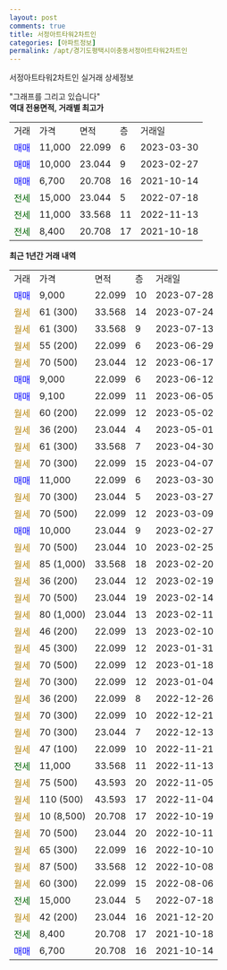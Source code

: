```yaml
---
layout: post
comments: true
title: 서정아트타워2차트인
categories: [아파트정보]
permalink: /apt/경기도평택시이충동서정아트타워2차트인
---
```


서정아트타워2차트인 실거래 상세정보

<script type="text/javascript">
  google.charts.load('current', {'packages':['line', 'corechart']});
  google.charts.setOnLoadCallback(drawChart);

  function drawChart() {
    var data = new google.visualization.DataTable();
    data.addColumn('date', '거래일');
    data.addColumn('number', "매매");
    data.addColumn('number', "전세");
    data.addColumn('number', "전매");

    data.addRows([[new Date(Date.parse("2023-07-28")), 9000, null, null], [new Date(Date.parse("2023-07-24")), null, null, null], [new Date(Date.parse("2023-07-13")), null, null, null], [new Date(Date.parse("2023-06-29")), null, null, null], [new Date(Date.parse("2023-06-17")), null, null, null], [new Date(Date.parse("2023-06-12")), 9000, null, null], [new Date(Date.parse("2023-06-05")), 9100, null, null], [new Date(Date.parse("2023-05-02")), null, null, null], [new Date(Date.parse("2023-05-01")), null, null, null], [new Date(Date.parse("2023-04-30")), null, null, null], [new Date(Date.parse("2023-04-07")), null, null, null], [new Date(Date.parse("2023-03-30")), 11000, null, null], [new Date(Date.parse("2023-03-27")), null, null, null], [new Date(Date.parse("2023-03-09")), null, null, null], [new Date(Date.parse("2023-02-27")), 10000, null, null], [new Date(Date.parse("2023-02-25")), null, null, null], [new Date(Date.parse("2023-02-20")), null, null, null], [new Date(Date.parse("2023-02-19")), null, null, null], [new Date(Date.parse("2023-02-14")), null, null, null], [new Date(Date.parse("2023-02-11")), null, null, null], [new Date(Date.parse("2023-02-10")), null, null, null], [new Date(Date.parse("2023-01-31")), null, null, null], [new Date(Date.parse("2023-01-18")), null, null, null], [new Date(Date.parse("2023-01-04")), null, null, null], [new Date(Date.parse("2022-12-26")), null, null, null], [new Date(Date.parse("2022-12-21")), null, null, null], [new Date(Date.parse("2022-12-13")), null, null, null], [new Date(Date.parse("2022-11-21")), null, null, null], [new Date(Date.parse("2022-11-13")), null, 11000, null], [new Date(Date.parse("2022-11-05")), null, null, null], [new Date(Date.parse("2022-11-04")), null, null, null], [new Date(Date.parse("2022-10-19")), null, null, null], [new Date(Date.parse("2022-10-11")), null, null, null], [new Date(Date.parse("2022-10-10")), null, null, null], [new Date(Date.parse("2022-10-08")), null, null, null], [new Date(Date.parse("2022-08-06")), null, null, null], [new Date(Date.parse("2022-07-18")), null, 15000, null], [new Date(Date.parse("2021-12-20")), null, null, null], [new Date(Date.parse("2021-10-18")), null, 8400, null], [new Date(Date.parse("2021-10-14")), 6700, null, null]]);

    var options = {
      hAxis: {
        format: 'yyyy/MM/dd'
      },    
      lineWidth: 0,
      pointsVisible: true,    
      title: '최근 1년간 유형별 실거래가 분포',
      legend: { position: 'bottom' }
    };

    var formatter = new google.visualization.NumberFormat({pattern:'###,###'} );
    formatter.format(data, 1);
    formatter.format(data, 2);
    
    setTimeout(function() {
        var chart = new google.visualization.LineChart(document.getElementById('columnchart_material'));
        chart.draw(data, (options));
        document.getElementById('loading').style.display = 'none';
    }, 200);
  }
</script>


<div id="loading" style="z-index:20; display: block; margin-left: 0px">"그래프를 그리고 있습니다"</div>
<div id="columnchart_material" style="width: 95%; margin-left: 0px; display: block"></div>
<!-- contents start -->
<b>역대 전용면적, 거래별 최고가</b>
<table class="sortable">
    <tr>
      <td>거래</td>
      <td>가격</td>
      <td>면적</td>
      <td>층</td>
      <td>거래일</td>
    </tr>
        <tr>
          <td><a style="color: blue">매매</a></td>
          <td>11,000</td>
          <td>22.099</td>
          <td>6</td>
          <td>2023-03-30</td>
        </tr>            <tr>
          <td><a style="color: blue">매매</a></td>
          <td>10,000</td>
          <td>23.044</td>
          <td>9</td>
          <td>2023-02-27</td>
        </tr>            <tr>
          <td><a style="color: blue">매매</a></td>
          <td>6,700</td>
          <td>20.708</td>
          <td>16</td>
          <td>2021-10-14</td>
        </tr>        
        <tr>
              <td><a style="color: darkgreen">전세</a></td>
              <td>15,000</td>
              <td>23.044</td>
              <td>5</td>
              <td>2022-07-18</td>
            </tr>            <tr>
              <td><a style="color: darkgreen">전세</a></td>
              <td>11,000</td>
              <td>33.568</td>
              <td>11</td>
              <td>2022-11-13</td>
            </tr>            <tr>
              <td><a style="color: darkgreen">전세</a></td>
              <td>8,400</td>
              <td>20.708</td>
              <td>17</td>
              <td>2021-10-18</td>
            </tr>        
    
</table>

<b>최근 1년간 거래 내역</b>

<table class="sortable">
    <tr>
      <td>거래</td>
      <td>가격</td>
      <td>면적</td>
      <td>층</td>
      <td>거래일</td>
    </tr>
    <tr>
      <td><a style="color: blue">매매</a></td>
      <td>9,000</td>
      <td>22.099</td>
      <td>10</td>
      <td>2023-07-28</td>
    </tr>          <tr>
      <td><a style="color: darkgoldenrod">월세</a></td>
      <td>61 (300)</td>
      <td>33.568</td>
      <td>14</td>
      <td>2023-07-24</td>
    </tr>          <tr>
      <td><a style="color: darkgoldenrod">월세</a></td>
      <td>61 (300)</td>
      <td>33.568</td>
      <td>9</td>
      <td>2023-07-13</td>
    </tr>          <tr>
      <td><a style="color: darkgoldenrod">월세</a></td>
      <td>55 (200)</td>
      <td>22.099</td>
      <td>6</td>
      <td>2023-06-29</td>
    </tr>          <tr>
      <td><a style="color: darkgoldenrod">월세</a></td>
      <td>70 (500)</td>
      <td>23.044</td>
      <td>12</td>
      <td>2023-06-17</td>
    </tr>          <tr>
      <td><a style="color: blue">매매</a></td>
      <td>9,000</td>
      <td>22.099</td>
      <td>6</td>
      <td>2023-06-12</td>
    </tr>          <tr>
      <td><a style="color: blue">매매</a></td>
      <td>9,100</td>
      <td>22.099</td>
      <td>11</td>
      <td>2023-06-05</td>
    </tr>          <tr>
      <td><a style="color: darkgoldenrod">월세</a></td>
      <td>60 (200)</td>
      <td>22.099</td>
      <td>12</td>
      <td>2023-05-02</td>
    </tr>          <tr>
      <td><a style="color: darkgoldenrod">월세</a></td>
      <td>36 (200)</td>
      <td>23.044</td>
      <td>4</td>
      <td>2023-05-01</td>
    </tr>          <tr>
      <td><a style="color: darkgoldenrod">월세</a></td>
      <td>61 (300)</td>
      <td>33.568</td>
      <td>7</td>
      <td>2023-04-30</td>
    </tr>          <tr>
      <td><a style="color: darkgoldenrod">월세</a></td>
      <td>70 (300)</td>
      <td>22.099</td>
      <td>15</td>
      <td>2023-04-07</td>
    </tr>          <tr>
      <td><a style="color: blue">매매</a></td>
      <td>11,000</td>
      <td>22.099</td>
      <td>6</td>
      <td>2023-03-30</td>
    </tr>          <tr>
      <td><a style="color: darkgoldenrod">월세</a></td>
      <td>70 (300)</td>
      <td>23.044</td>
      <td>5</td>
      <td>2023-03-27</td>
    </tr>          <tr>
      <td><a style="color: darkgoldenrod">월세</a></td>
      <td>70 (500)</td>
      <td>22.099</td>
      <td>12</td>
      <td>2023-03-09</td>
    </tr>          <tr>
      <td><a style="color: blue">매매</a></td>
      <td>10,000</td>
      <td>23.044</td>
      <td>9</td>
      <td>2023-02-27</td>
    </tr>          <tr>
      <td><a style="color: darkgoldenrod">월세</a></td>
      <td>70 (500)</td>
      <td>23.044</td>
      <td>10</td>
      <td>2023-02-25</td>
    </tr>          <tr>
      <td><a style="color: darkgoldenrod">월세</a></td>
      <td>85 (1,000)</td>
      <td>33.568</td>
      <td>18</td>
      <td>2023-02-20</td>
    </tr>          <tr>
      <td><a style="color: darkgoldenrod">월세</a></td>
      <td>36 (200)</td>
      <td>23.044</td>
      <td>12</td>
      <td>2023-02-19</td>
    </tr>          <tr>
      <td><a style="color: darkgoldenrod">월세</a></td>
      <td>70 (500)</td>
      <td>23.044</td>
      <td>19</td>
      <td>2023-02-14</td>
    </tr>          <tr>
      <td><a style="color: darkgoldenrod">월세</a></td>
      <td>80 (1,000)</td>
      <td>23.044</td>
      <td>13</td>
      <td>2023-02-11</td>
    </tr>          <tr>
      <td><a style="color: darkgoldenrod">월세</a></td>
      <td>46 (200)</td>
      <td>22.099</td>
      <td>13</td>
      <td>2023-02-10</td>
    </tr>          <tr>
      <td><a style="color: darkgoldenrod">월세</a></td>
      <td>45 (300)</td>
      <td>22.099</td>
      <td>12</td>
      <td>2023-01-31</td>
    </tr>          <tr>
      <td><a style="color: darkgoldenrod">월세</a></td>
      <td>70 (500)</td>
      <td>22.099</td>
      <td>12</td>
      <td>2023-01-18</td>
    </tr>          <tr>
      <td><a style="color: darkgoldenrod">월세</a></td>
      <td>70 (300)</td>
      <td>22.099</td>
      <td>12</td>
      <td>2023-01-04</td>
    </tr>          <tr>
      <td><a style="color: darkgoldenrod">월세</a></td>
      <td>36 (200)</td>
      <td>22.099</td>
      <td>8</td>
      <td>2022-12-26</td>
    </tr>          <tr>
      <td><a style="color: darkgoldenrod">월세</a></td>
      <td>70 (300)</td>
      <td>22.099</td>
      <td>10</td>
      <td>2022-12-21</td>
    </tr>          <tr>
      <td><a style="color: darkgoldenrod">월세</a></td>
      <td>70 (300)</td>
      <td>23.044</td>
      <td>7</td>
      <td>2022-12-13</td>
    </tr>          <tr>
      <td><a style="color: darkgoldenrod">월세</a></td>
      <td>47 (100)</td>
      <td>22.099</td>
      <td>10</td>
      <td>2022-11-21</td>
    </tr>          <tr>
      <td><a style="color: darkgreen">전세</a></td>
      <td>11,000</td>
      <td>33.568</td>
      <td>11</td>
      <td>2022-11-13</td>
    </tr>          <tr>
      <td><a style="color: darkgoldenrod">월세</a></td>
      <td>75 (500)</td>
      <td>43.593</td>
      <td>20</td>
      <td>2022-11-05</td>
    </tr>          <tr>
      <td><a style="color: darkgoldenrod">월세</a></td>
      <td>110 (500)</td>
      <td>43.593</td>
      <td>17</td>
      <td>2022-11-04</td>
    </tr>          <tr>
      <td><a style="color: darkgoldenrod">월세</a></td>
      <td>10 (8,500)</td>
      <td>20.708</td>
      <td>17</td>
      <td>2022-10-19</td>
    </tr>          <tr>
      <td><a style="color: darkgoldenrod">월세</a></td>
      <td>70 (500)</td>
      <td>23.044</td>
      <td>20</td>
      <td>2022-10-11</td>
    </tr>          <tr>
      <td><a style="color: darkgoldenrod">월세</a></td>
      <td>65 (300)</td>
      <td>22.099</td>
      <td>16</td>
      <td>2022-10-10</td>
    </tr>          <tr>
      <td><a style="color: darkgoldenrod">월세</a></td>
      <td>87 (500)</td>
      <td>33.568</td>
      <td>12</td>
      <td>2022-10-08</td>
    </tr>          <tr>
      <td><a style="color: darkgoldenrod">월세</a></td>
      <td>60 (300)</td>
      <td>22.099</td>
      <td>15</td>
      <td>2022-08-06</td>
    </tr>          <tr>
      <td><a style="color: darkgreen">전세</a></td>
      <td>15,000</td>
      <td>23.044</td>
      <td>5</td>
      <td>2022-07-18</td>
    </tr>          <tr>
      <td><a style="color: darkgoldenrod">월세</a></td>
      <td>42 (200)</td>
      <td>23.044</td>
      <td>16</td>
      <td>2021-12-20</td>
    </tr>          <tr>
      <td><a style="color: darkgreen">전세</a></td>
      <td>8,400</td>
      <td>20.708</td>
      <td>17</td>
      <td>2021-10-18</td>
    </tr>          <tr>
      <td><a style="color: blue">매매</a></td>
      <td>6,700</td>
      <td>20.708</td>
      <td>16</td>
      <td>2021-10-14</td>
    </tr>      </table>
<!-- contents end -->    


